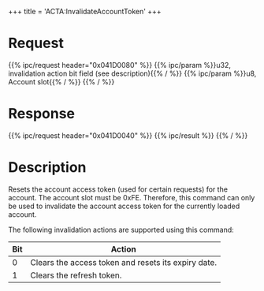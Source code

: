 +++
title = 'ACTA:InvalidateAccountToken'
+++

# Request

{{% ipc/request header="0x041D0080" %}}
{{% ipc/param %}}u32, invalidation action bit field (see description){{% / %}}
{{% ipc/param %}}u8, Account slot{{% / %}}
{{% / %}}

# Response

{{% ipc/request header="0x041D0040" %}}
{{% ipc/result %}}
{{% / %}}

# Description

Resets the account access token (used for certain requests) for the account. The account slot must be 0xFE. Therefore, this command can only be used to invalidate the account access token for the currently loaded account.

The following invalidation actions are supported using this command:

| Bit | Action                                              |
|-----|-----------------------------------------------------|
| 0   | Clears the access token and resets its expiry date. |
| 1   | Clears the refresh token.                           |
